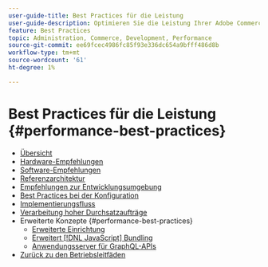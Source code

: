 ```yaml
---
user-guide-title: Best Practices für die Leistung
user-guide-description: Optimieren Sie die Leistung Ihrer Adobe Commerce- oder Magento Open Source-Produktionsimplementierung anhand unserer Empfehlungen.
feature: Best Practices
topic: Administration, Commerce, Development, Performance
source-git-commit: ee69fcec4986fc85f93e336dc654a9bfff486d8b
workflow-type: tm+mt
source-wordcount: '61'
ht-degree: 1%

---
```



# Best Practices für die Leistung {#performance-best-practices}

- [Übersicht](overview.md)
- [Hardware-Empfehlungen](hardware.md)
- [Software-Empfehlungen](software.md)
- [Referenzarchitektur](reference-architecture.md)
- [Empfehlungen zur Entwicklungsumgebung](development-environment.md)
- [Best Practices bei der Konfiguration](configuration.md)
- [Implementierungsfluss](deployment-flow.md)
- [Verarbeitung hoher Durchsatzaufträge](high-throughput-order-processing.md)
- Erweiterte Konzepte {#performance-best-practices}
   - [Erweiterte Einrichtung](advanced-setup.md)
   - [Erweitert [!DNL JavaScript] Bundling](advanced-js-bundling.md)
   - [Anwendungsserver für GraphQL-APIs](application-server.md)
- [Zurück zu den Betriebsleitfäden](https://experienceleague.adobe.com/docs/commerce-operations/operational-guides/home.html)
